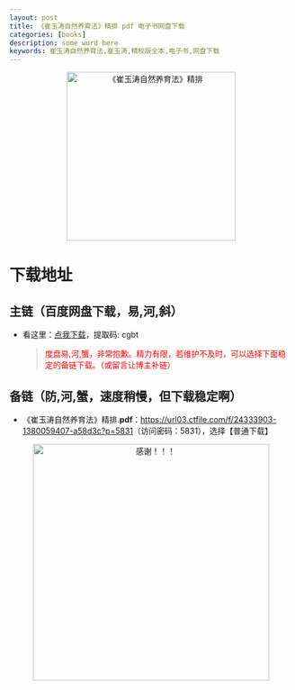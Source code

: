 ```yaml
---
layout: post
title: 《崔玉涛自然养育法》精排 pdf 电子书网盘下载
categories: [books]
description: some word here
keywords: 崔玉涛自然养育法,崔玉涛,精校版全本,电子书,网盘下载
---
```


<div align="center"><img src="https://qweree.cn/wp-content/uploads/2024/10/cui-yu-tao-zi-ran-yang-yu-fa-tuya.jpg" alt="《崔玉涛自然养育法》精排" width="300px" height="auto"></div>

# 下载地址

## 主链（百度网盘下载，易,河,斜）

- 看这里：[点我下载](https://pan.baidu.com/s/1iMXUbSbtZQZjDcqDmnWUyw?pwd=cgbt)，提取码: cgbt

  > <p style="color:red" >度盘易,河,蟹，非常抱歉。精力有限，若维护不及时，可以选择下面稳定的备链下载。（或留言让博主补链）</p>

## 备链（防,河,蟹，速度稍慢，但下载稳定啊）

- 《崔玉涛自然养育法》精排.**pdf**：<https://url03.ctfile.com/f/24333903-1380059407-a58d3c?p=5831>（访问密码：5831），选择【普通下载】

<div align="center"><img src="https://pic.imgdb.cn/item/661246bf68eb935713c7f81c.gif" alt="感谢！！！" width="420px" height="auto"/></div>
